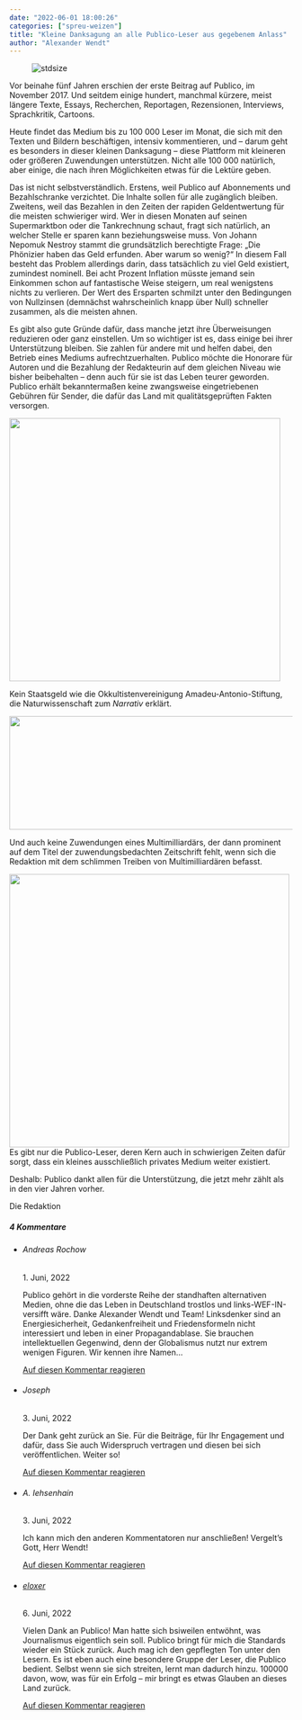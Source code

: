 ```yaml
---
date: "2022-06-01 18:00:26"
categories: ["spreu-weizen"]
title: "Kleine Danksagung an alle Publico-Leser aus gegebenem Anlass"
author: "Alexander Wendt"
---
```



<figure>
<img src="https://www.publicomag.com/wp-content/uploads/2022/06/Tresor-197x263.jpg" alt=stdsize>
</figure>


Vor beinahe fünf Jahren erschien der erste Beitrag auf Publico, im November 2017. Und seitdem einige hundert, manchmal kürzere, meist längere Texte, Essays, Recherchen, Reportagen, Rezensionen, Interviews, Sprachkritik, Cartoons.

<!--more-->

Heute findet das Medium bis zu 100 000 Leser im Monat, die sich mit den Texten und Bildern beschäftigen, intensiv kommentieren, und – darum geht es besonders in dieser kleinen Danksagung – diese Plattform mit kleineren oder größeren Zuwendungen unterstützen. Nicht alle 100 000 natürlich, aber einige, die nach ihren Möglichkeiten etwas für die Lektüre geben.

Das ist nicht selbstverständlich. Erstens, weil Publico auf Abonnements und Bezahlschranke verzichtet. Die Inhalte sollen für alle zugänglich bleiben. Zweitens, weil das Bezahlen in den Zeiten der rapiden Geldentwertung für die meisten schwieriger wird. Wer in diesen Monaten auf seinen Supermarktbon oder die Tankrechnung schaut, fragt sich natürlich, an welcher Stelle er sparen kann beziehungsweise muss. Von Johann Nepomuk Nestroy stammt die grundsätzlich berechtigte Frage: „Die Phönizier haben das Geld erfunden. Aber warum so wenig?“ In diesem Fall besteht das Problem allerdings darin, dass tatsächlich zu viel Geld existiert, zumindest nominell. Bei acht Prozent Inflation müsste jemand sein Einkommen schon auf fantastische Weise steigern, um real wenigstens nichts zu verlieren. Der Wert des Ersparten schmilzt unter den Bedingungen von Nullzinsen (demnächst wahrscheinlich knapp über Null) schneller zusammen, als die meisten ahnen.

Es gibt also gute Gründe dafür, dass manche jetzt ihre Überweisungen reduzieren oder ganz einstellen. Um so wichtiger ist es, dass einige bei ihrer Unterstützung bleiben. Sie zahlen für andere mit und helfen dabei, den Betrieb eines Mediums aufrechtzuerhalten. Publico möchte die Honorare für Autoren und die Bezahlung der Redakteurin auf dem gleichen Niveau wie bisher beibehalten – denn auch für sie ist das Leben teurer geworden.<br>
Publico erhält bekanntermaßen keine zwangsweise eingetriebenen Gebühren für Sender, die dafür das Land mit qualitätsgeprüften Fakten versorgen.

<a href="https://www.facebook.com/ZDFinfo/photos/pcb.5442224902509410/5442223532509547/" target="_blank" rel="https://www.facebook.com/ZDFinfo/photos/pcb.5442224902509410/5442223532509547/ noopener"><img loading="lazy" decoding="async" class="aligncenter wp-image-15598" src="https://www.publicomag.com/wp-content/uploads/2022/06/ZDF_Frauen_Männer_weinen-300x291.png" alt width="482" height="468" srcset="https://www.publicomag.com/wp-content/uploads/2022/06/ZDF_Frauen_Männer_weinen-300x291.png 300w, https://www.publicomag.com/wp-content/uploads/2022/06/ZDF_Frauen_Männer_weinen-1024x992.png 1024w, https://www.publicomag.com/wp-content/uploads/2022/06/ZDF_Frauen_Männer_weinen-768x744.png 768w, https://www.publicomag.com/wp-content/uploads/2022/06/ZDF_Frauen_Männer_weinen-738x715.png 738w, https://www.publicomag.com/wp-content/uploads/2022/06/ZDF_Frauen_Männer_weinen-483x468.png 483w, https://www.publicomag.com/wp-content/uploads/2022/06/ZDF_Frauen_Männer_weinen-360x349.png 360w, https://www.publicomag.com/wp-content/uploads/2022/06/ZDF_Frauen_Männer_weinen-600x581.png 600w, https://www.publicomag.com/wp-content/uploads/2022/06/ZDF_Frauen_Männer_weinen-263x255.png 263w, https://www.publicomag.com/wp-content/uploads/2022/06/ZDF_Frauen_Männer_weinen.png 1148w" sizes="(max-width: 482px) 100vw, 482px" /></a>

Kein Staatsgeld wie die Okkultistenvereinigung Amadeu-Antonio-Stiftung, die Naturwissenschaft zum _Narrativ_ erklärt.

<a href="https://www.belltower.news/natuerlich-antifeministisch-argumente-gegen-die-aussagen-von-biologistinnen-131815/" target="_blank" rel="https://www.belltower.news/natuerlich-antifeministisch-argumente-gegen-die-aussagen-von-biologistinnen-131815/ noopener"><img loading="lazy" decoding="async" class="aligncenter wp-image-15599" src="https://www.publicomag.com/wp-content/uploads/2022/06/Belltower_gegen_Naturwissenschaft-300x96.png" alt width="631" height="202" srcset="https://www.publicomag.com/wp-content/uploads/2022/06/Belltower_gegen_Naturwissenschaft-300x96.png 300w, https://www.publicomag.com/wp-content/uploads/2022/06/Belltower_gegen_Naturwissenschaft-1024x326.png 1024w, https://www.publicomag.com/wp-content/uploads/2022/06/Belltower_gegen_Naturwissenschaft-768x245.png 768w, https://www.publicomag.com/wp-content/uploads/2022/06/Belltower_gegen_Naturwissenschaft-1536x490.png 1536w, https://www.publicomag.com/wp-content/uploads/2022/06/Belltower_gegen_Naturwissenschaft-2048x653.png 2048w, https://www.publicomag.com/wp-content/uploads/2022/06/Belltower_gegen_Naturwissenschaft-1080x344.png 1080w, https://www.publicomag.com/wp-content/uploads/2022/06/Belltower_gegen_Naturwissenschaft-483x154.png 483w, https://www.publicomag.com/wp-content/uploads/2022/06/Belltower_gegen_Naturwissenschaft-360x115.png 360w, https://www.publicomag.com/wp-content/uploads/2022/06/Belltower_gegen_Naturwissenschaft-600x191.png 600w, https://www.publicomag.com/wp-content/uploads/2022/06/Belltower_gegen_Naturwissenschaft-263x84.png 263w, https://www.publicomag.com/wp-content/uploads/2022/06/Belltower_gegen_Naturwissenschaft-1320x421.png 1320w" sizes="(max-width: 631px) 100vw, 631px" /></a>

Und auch keine Zuwendungen eines Multimilliardärs, der dann prominent auf dem Titel der zuwendungsbedachten Zeitschrift fehlt, wenn sich die Redaktion mit dem schlimmen Treiben von Multimilliardären befasst.

<img loading="lazy" decoding="async" class=" wp-image-15606 aligncenter" src="https://www.publicomag.com/wp-content/uploads/2022/06/Spiegel_Cover_2022_21-300x293.jpg" alt width="498" height="486" srcset="https://www.publicomag.com/wp-content/uploads/2022/06/Spiegel_Cover_2022_21-300x293.jpg 300w, https://www.publicomag.com/wp-content/uploads/2022/06/Spiegel_Cover_2022_21-768x751.jpg 768w, https://www.publicomag.com/wp-content/uploads/2022/06/Spiegel_Cover_2022_21-731x715.jpg 731w, https://www.publicomag.com/wp-content/uploads/2022/06/Spiegel_Cover_2022_21-483x472.jpg 483w, https://www.publicomag.com/wp-content/uploads/2022/06/Spiegel_Cover_2022_21-360x352.jpg 360w, https://www.publicomag.com/wp-content/uploads/2022/06/Spiegel_Cover_2022_21-600x587.jpg 600w, https://www.publicomag.com/wp-content/uploads/2022/06/Spiegel_Cover_2022_21-263x257.jpg 263w, https://www.publicomag.com/wp-content/uploads/2022/06/Spiegel_Cover_2022_21.jpg 1024w" sizes="(max-width: 498px) 100vw, 498px" /><br>
Es gibt nur die Publico-Leser, deren Kern auch in schwierigen Zeiten dafür sorgt, dass ein kleines ausschließlich privates Medium weiter existiert.

Deshalb: Publico dankt allen für die Unterstützung, die jetzt mehr zählt als in den vier Jahren vorher.

Die Redaktion

<!--more-->
<h5 class="comments-h">
4 Kommentare </h5>
<ul class="commentlist">
<li class="comment even thread-even depth-1 clearfix" id="li-comment-118280">
<h6 class="author">Andreas Rochow</h6> <span class="date">1. Juni, 2022</span>



Publico gehört in die vorderste Reihe der standhaften alternativen Medien, ohne die das Leben in Deutschland trostlos und links-WEF-IN-versifft wäre. Danke Alexander Wendt und Team! Linksdenker sind an Energiesicherheit, Gedankenfreiheit und Friedensformeln nicht interessiert und leben in einer Propagandablase. Sie brauchen intellektuellen Gegenwind, denn der Globalismus nutzt nur extrem wenigen Figuren. Wir kennen ihre Namen&#8230;

<a rel="nofollow" class="comment-reply-link" href="#comment-118280" data-commentid="118280" data-postid="15597" data-belowelement="comment-118280" data-respondelement="respond" data-replyto="Antworte auf Andreas Rochow" aria-label="Antworte auf Andreas Rochow">Auf diesen Kommentar reagieren</a> 


</li>
<li class="comment odd alt thread-odd thread-alt depth-1 clearfix" id="li-comment-118281">
<h6 class="author">Joseph</h6> <span class="date">3. Juni, 2022</span>



Der Dank geht zurück an Sie. Für die Beiträge, für Ihr Engagement und dafür, dass Sie auch Widerspruch vertragen und diesen bei sich veröffentlichen. Weiter so!

<a rel="nofollow" class="comment-reply-link" href="#comment-118281" data-commentid="118281" data-postid="15597" data-belowelement="comment-118281" data-respondelement="respond" data-replyto="Antworte auf Joseph" aria-label="Antworte auf Joseph">Auf diesen Kommentar reagieren</a> 


</li>
<li class="comment even thread-even depth-1 clearfix" id="li-comment-118283">
<h6 class="author">A. Iehsenhain</h6> <span class="date">3. Juni, 2022</span>



Ich kann mich den anderen Kommentatoren nur anschließen! Vergelt&#8217;s Gott, Herr Wendt!

<a rel="nofollow" class="comment-reply-link" href="#comment-118283" data-commentid="118283" data-postid="15597" data-belowelement="comment-118283" data-respondelement="respond" data-replyto="Antworte auf A. Iehsenhain" aria-label="Antworte auf A. Iehsenhain">Auf diesen Kommentar reagieren</a> 


</li>
<li class="comment odd alt thread-odd thread-alt depth-1 clearfix" id="li-comment-118287">
<h6 class="author"><a href="https://lodwich.net" class="url" rel="ugc external nofollow">eloxer</a></h6> <span class="date">6. Juni, 2022</span>



Vielen Dank an Publico! Man hatte sich bsiweilen entwöhnt, was Journalismus eigentlich sein soll. Publico bringt für mich die Standards wieder ein Stück zurück. Auch mag ich den gepflegten Ton unter den Lesern. Es ist eben auch eine besondere Gruppe der Leser, die Publico bedient. Selbst wenn sie sich streiten, lernt man dadurch hinzu. 100000 davon, wow, was für ein Erfolg &#8211; mir bringt es etwas Glauben an dieses Land zurück.

<a rel="nofollow" class="comment-reply-link" href="#comment-118287" data-commentid="118287" data-postid="15597" data-belowelement="comment-118287" data-respondelement="respond" data-replyto="Antworte auf eloxer" aria-label="Antworte auf eloxer">Auf diesen Kommentar reagieren</a> 


</li>
</ul>
